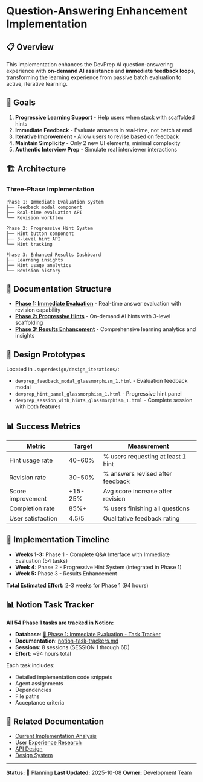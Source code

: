 # Question-Answering Enhancement Implementation

## 📋 Overview

This implementation enhances the DevPrep AI question-answering experience with **on-demand AI assistance** and **immediate feedback loops**, transforming the learning experience from passive batch evaluation to active, iterative learning.

## 🎯 Goals

1. **Progressive Learning Support** - Help users when stuck with scaffolded hints
2. **Immediate Feedback** - Evaluate answers in real-time, not batch at end
3. **Iterative Improvement** - Allow users to revise based on feedback
4. **Maintain Simplicity** - Only 2 new UI elements, minimal complexity
5. **Authentic Interview Prep** - Simulate real interviewer interactions

## 🏗️ Architecture

### Three-Phase Implementation

```
Phase 1: Immediate Evaluation System
├── Feedback modal component
├── Real-time evaluation API
└── Revision workflow

Phase 2: Progressive Hint System
├── Hint button component
├── 3-level hint API
└── Hint tracking

Phase 3: Enhanced Results Dashboard
├── Learning insights
├── Hint usage analytics
└── Revision history
```

## 📁 Documentation Structure

- **[Phase 1: Immediate Evaluation](./phase-1-immediate-evaluation.md)** - Real-time answer evaluation with revision capability
- **[Phase 2: Progressive Hints](./phase-2-progressive-hints.md)** - On-demand AI hints with 3-level scaffolding
- **[Phase 3: Results Enhancement](./phase-3-results-enhancement.md)** - Comprehensive learning analytics and insights

## 🎨 Design Prototypes

Located in `.superdesign/design_iterations/`:
- `devprep_feedback_modal_glassmorphism_1.html` - Evaluation feedback modal
- `devprep_hint_panel_glassmorphism_1.html` - Progressive hint panel
- `devprep_session_with_hints_glassmorphism_1.html` - Complete session with both features

## 📊 Success Metrics

| Metric | Target | Measurement |
|--------|--------|-------------|
| Hint usage rate | 40-60% | % users requesting at least 1 hint |
| Revision rate | 30-50% | % answers revised after feedback |
| Score improvement | +15-25% | Avg score increase after revision |
| Completion rate | 85%+ | % users finishing all questions |
| User satisfaction | 4.5/5 | Qualitative feedback rating |

## 🚀 Implementation Timeline

- **Weeks 1-3:** Phase 1 - Complete Q&A Interface with Immediate Evaluation (54 tasks)
- **Week 4:** Phase 2 - Progressive Hint System (integrated in Phase 1)
- **Week 5:** Phase 3 - Results Enhancement

**Total Estimated Effort:** 2-3 weeks for Phase 1 (94 hours)

## 📊 Notion Task Tracker

**All 54 Phase 1 tasks are tracked in Notion:**
- **Database**: [📝 Phase 1: Immediate Evaluation - Task Tracker](https://www.notion.so/2874489affb9810fa1d1f8723a497f05)
- **Documentation**: [notion-task-trackers.md](../notion-task-trackers.md)
- **Sessions**: 8 sessions (SESSION 1 through 6D)
- **Effort**: ~94 hours total

Each task includes:
- Detailed implementation code snippets
- Agent assignments
- Dependencies
- File paths
- Acceptance criteria

## 🔗 Related Documentation

- [Current Implementation Analysis](../technical-architecture.md)
- [User Experience Research](./ux-research-findings.md)
- [API Design](../api-design.md)
- [Design System](../design-system.md)

---

**Status:** 📝 Planning
**Last Updated:** 2025-10-08
**Owner:** Development Team
